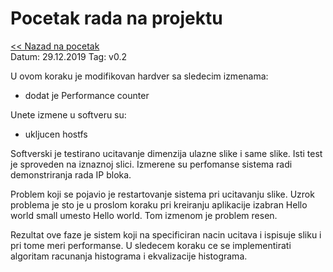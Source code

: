 # Pocetak rada na projektu
[<< Nazad na pocetak](../README.md)\
Datum: 29.12.2019
Tag: v0.2

U ovom koraku je modifikovan hardver sa sledecim izmenama:
- dodat je Performance counter

Unete izmene u softveru su:
- ukljucen hostfs

Softverski je testirano ucitavanje dimenzija ulazne slike i same slike. Isti test je sproveden na iznaznoj slici. Izmerene su perfomanse sistema radi demonstriranja rada IP bloka.

Problem koji se pojavio je restartovanje sistema pri ucitavanju slike. Uzrok problema je sto je u proslom koraku pri kreiranju aplikacije izabran Hello world small umesto Hello world. Tom izmenom je problem resen.

Rezultat ove faze je sistem koji na specificiran nacin ucitava i ispisuje sliku i pri tome meri performanse. U sledecem koraku ce se implementirati algoritam racunanja histograma i ekvalizacije histograma.
